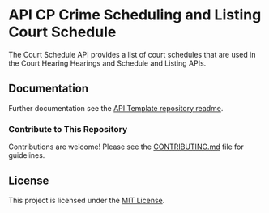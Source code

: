 # API CP Crime Scheduling and Listing Court Schedule

The Court Schedule API provides a list of court schedules that are used in the Court Hearing Hearings and Schedule and Listing APIs.

## Documentation

Further documentation see the [API Template repository readme](https://github.com/hmcts/api-cp-template?tab=readme-ov-file#api-cp-template-repository).

### Contribute to This Repository

Contributions are welcome! Please see the [CONTRIBUTING.md](.github/CONTRIBUTING.md) file for guidelines.

## License

This project is licensed under the [MIT License](LICENSE).
